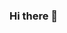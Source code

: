 ### Hi there 👋

<!--
**ElTurrito/ElTurrito** is a ✨ _special_ ✨ repository because its `README.md` (this file) appears on your GitHub profile.

Here are some ideas to get you started:

- 🌱 I’m the CEO of WaterFall Development
- 💬 Ask me about ...
- ⚡ constantly outdoing myself
-->
